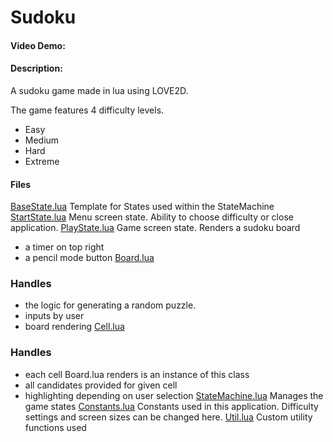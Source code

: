 # Sudoku
#### Video Demo:
#### Description:
A sudoku game made in lua using LOVE2D.

The game features 4 difficulty levels.
- Easy
- Medium
- Hard
- Extreme

#### Files
[BaseState.lua](src/states/BaseState.lua)
Template for States used within the StateMachine
[StartState.lua](src/states/StartState.lua)
Menu screen state.
Ability to choose difficulty or close application.
[PlayState.lua](src/states/PlayState.lua)
Game screen state.
Renders a sudoku board
- a timer on top right
- a pencil mode button 
[Board.lua](src/Board.lua)
### Handles
- the logic for generating a random puzzle.
- inputs by user
- board rendering
[Cell.lua](src/Cell.lua)
### Handles
- each cell Board.lua renders is an instance of this class
- all candidates provided for given cell
- highlighting depending on user selection
[StateMachine.lua](src/StateMachine.lua)
Manages the game states
[Constants.lua](src/Constants.lua)
Constants used in this application.
Difficulty settings and screen sizes can be changed here.
[Util.lua](src/Util.lua)
Custom utility functions used
